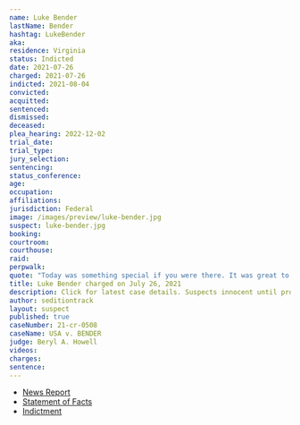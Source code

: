 ```yaml
---
name: Luke Bender
lastName: Bender
hashtag: LukeBender
aka:
residence: Virginia
status: Indicted
date: 2021-07-26
charged: 2021-07-26
indicted: 2021-08-04
convicted:
acquitted:
sentenced:
dismissed:
deceased:
plea_hearing: 2022-12-02
trial_date:
trial_type:
jury_selection:
sentencing:
status_conference:
age:
occupation:
affiliations:
jurisdiction: Federal
image: /images/preview/luke-bender.jpg
suspect: luke-bender.jpg
booking:
courtroom:
courthouse:
raid:
perpwalk:
quote: "Today was something special if you were there. It was great to be apart of it."
title: Luke Bender charged on July 26, 2021
description: Click for latest case details. Suspects innocent until proven guilty.
author: seditiontrack
layout: suspect
published: true
caseNumber: 21-cr-0508
caseName: USA v. BENDER
judge: Beryl A. Howell
videos:
charges:
sentence:
---
```

- [News Report](https://www.wusa9.com/article/news/national/capitol-riots/high-school-classmate-turns-in-fairfax-county-man-accused-of-entering-senate-chamber-luke-wessley-bender-donald-trump-capitol-riot-january-6/65-2bce2ab0-c7b0-49ae-9848-243ee40fd3e8)
- [Statement of Facts](https://www.justice.gov/usao-dc/case-multi-defendant/file/1456736/download)
- [Indictment](https://www.justice.gov/usao-dc/case-multi-defendant/file/1456741/download)
